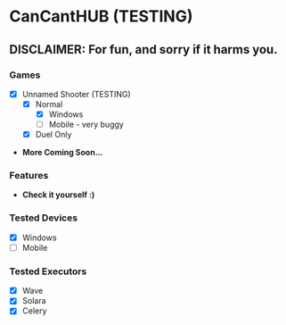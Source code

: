 # CanCantHUB (TESTING)
## DISCLAIMER: For fun, and sorry if it harms you.

### Games
- [x] Unnamed Shooter (TESTING)
  - [x] Normal
    - [x] Windows
    - [ ] Mobile - very buggy
  - [x] Duel Only
- **More Coming Soon...**

### Features
- **Check it yourself :)**

### Tested Devices
- [x] Windows
- [ ] Mobile

### Tested Executors
- [x] Wave
- [x] Solara
- [x] Celery
